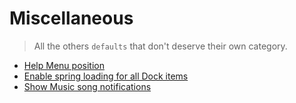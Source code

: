 # Miscellaneous

> All the others `defaults` that don't deserve their own category.

- [Help Menu position](./DevMode/readme.md)
- [Enable spring loading for all Dock items](./enable-spring-load-actions-on-all-items/readme.md)
- [Show Music song notifications](./userWantsPlaybackNotifications/readme.md)
